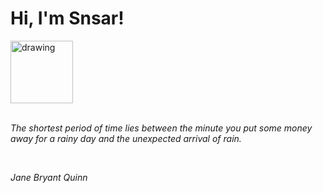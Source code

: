 <h1>Hi, I'm Snsar!</h1> <img src="https://acegif.com/wp-content/uploads/2021/4fh5wi/pepefrg-21.gif" alt="drawing"  height = "100"/> <br> <br> <p><i>The shortest period of time lies between the minute you put some money away for a rainy day and the unexpected arrival of rain.</i></p> <br> <p><i>Jane Bryant Quinn</i></p>